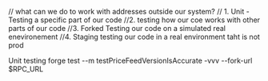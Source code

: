 //  what can we do to work with addresses outside our system?
//  1. Unit - Testing a specific part of our code
//2. testing how our coe works with other parts of our code 
//3. Forked Testing our code on a simulated real enevironement
//4. Staging testing our code in a real environment taht is not prod


Unit testing
forge test --m testPriceFeedVersionIsAccurate 
-vvv --fork-url $RPC_URL